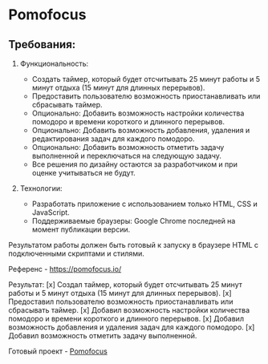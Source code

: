 # Pomofocus

## Требования:

1. Функциональность:
   - Создать таймер, который будет отсчитывать 25 минут работы и 5 минут отдыха (15 минут для длинных перерывов).
   - Предоставить пользователю возможность приостанавливать или сбрасывать таймер.
   - Опционально: Добавить возможность настройки количества помодоро и времени короткого и длинного перерывов.
   - Опционально: Добавить возможность добавления, удаления и редактирования задач для каждого помодоро.
   - Опционально: Добавить возможность отметить задачу выполненной и переключаться на следующую задачу.
   - Все решения по дизайну остаются за разработчиком и при оценке учитываться не будут.
   
2. Технологии:
    - Разработать приложение с использованием только HTML, CSS и JavaScript.
    - Поддерживаемые браузеры: Google Chrome последней на момент публикации версии.

Результатом работы должен быть готовый к запуску в браузере HTML с подключенными скриптами и стилями.

Референс - https://pomofocus.io/

Результат:
    [x] Создал таймер, который будет отсчитывать 25 минут работы и 5 минут отдыха (15 минут для длинных перерывов).
    [x] Предоставил пользователю возможность приостанавливать или сбрасывать таймер.
    [x] Добавил возможность настройки количества помодоро и времени короткого и длинного перерывов.
    [x] Добавил возможность добавления и удаления задач для каждого помодоро.
    [x] Добавил возможность отметить задачу выполненной.

Готовый проект - [Pomofocus](https://rebornoff.github.io/pomofocus/)
